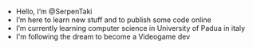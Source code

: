- Hello, I’m @SerpenTaki
- I’m here to learn new stuff and to publish some code online
- I’m currently learning computer science in University of Padua in italy
- I'm following the dream to become a Videogame dev

<!---
SerpenTaki/SerpenTaki is a ✨ special ✨ repository because its `README.md` (this file) appears on your GitHub profile.
You can click the Preview link to take a look at your changes.
--->

